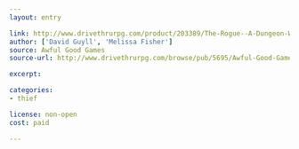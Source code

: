 ```yaml
---
layout: entry

link: http://www.drivethrurpg.com/product/203389/The-Rogue--A-Dungeon-World-Playbook
author: ['David Guyll', 'Melissa Fisher']
source: Awful Good Games
source-url: http://www.drivethrurpg.com/browse/pub/5695/Awful-Good-Games

excerpt:

categories:
- thief

license: non-open
cost: paid

---
```

